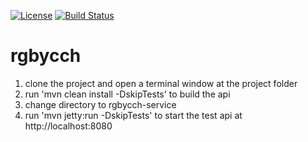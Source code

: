 [![License](http://img.shields.io/badge/license-MIT-green.svg?style=flat)](https://github.com/gffny/rgbycch/blob/master/LICENSE)
[![Build Status](https://img.shields.io/travis/gffny/rgbycch/master.svg?style=flat)](https://travis-ci.org/gffny/rgbycch)

# rgbycch
1. clone the project and open a terminal window at the project folder <project>
2. run 'mvn clean install -DskipTests' to build the api
3. change directory to rgbycch-service
4. run 'mvn jetty:run -DskipTests' to start the test api at http://localhost:8080

